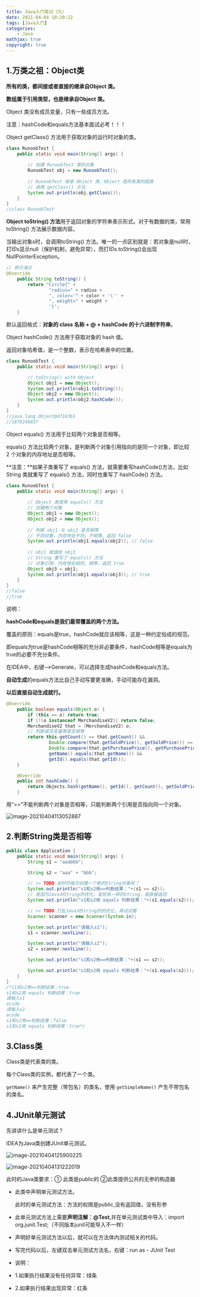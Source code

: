 ```yaml
---
title: Java入门笔记（九）
date: 2021-04-04 10:20:22
tags: [Java入门]
categories: 
	- Java
mathjax: true
copyright: true
---
```




## 1.万类之祖：Object类

**所有的类，都间接或者直接的继承自Object 类。**

**数组属于引用类型，也是继承自Object 类。**

Object 类没有成员变量，只有一些成员方法。

注意：hashCode和equals方法基本面试必考！！！

<!--more-->

Object getClass() 方法用于获取对象的运行时对象的类。

```java
class RunoobTest {
    public static void main(String[] args) {
 
        // 创建 RunoobTest 类的对象
        RunoobTest obj = new RunoobTest();
        
        // RunoobTest 继承 Object 类，Object 是所有类的超类
        // 调用 getClass() 方法
        System.out.println(obj.getClass());
    }
}
//class RunoobTest
```

**Object toString() 方法**用于返回对象的字符串表示形式。对于有数据的类，常用 toString() 方法展示数据内容。

当输出对象s时，会调用toString() 方法。唯一的一点区别就是：若对象是null时，打印s显示null（保护机制，避免异常），而打印s.toString()会出现NullPointerException。

```Java
// 例子演示
@Override
    public String toString() {
        return "Circle{" +
                "radius=" + radius +
                ", color='" + color + '\'' +
                ", weight=" + weight +
                '}';
    }
```

默认返回格式：**对象的 class 名称 + @ + hashCode 的十六进制字符串**。

Object hashCode() 方法用于获取对象的 hash 值。

返回对象哈希值，是一个整数，表示在哈希表中的位置。

```java
class RunoobTest {
    public static void main(String[] args) {

        // toString() with Object
        Object obj1 = new Object();
        System.out.println(obj1.toString());
        Object obj2 = new Object();
        System.out.println(obj2.hashCode());
    }
}
//java.lang.Object@d716361
//1878246837
```

Object equals() 方法用于比较两个对象是否相等。

equals() 方法比较两个对象，是判断两个对象引用指向的是同一个对象，即比较 2 个对象的内存地址是否相等。

**注意：**如果子类重写了 equals() 方法，就需要重写hashCode()方法，比如 String 类就重写了 equals() 方法，同时也重写了 hashCode() 方法。

```java
class RunoobTest {
    public static void main(String[] args) {
 
        // Object 类使用 equals() 方法
        // 创建两个对象
        Object obj1 = new Object();
        Object obj2 = new Object();
 
        // 判断 obj1 与 obj2 是否相等
        // 不同对象，内存地址不同，不相等，返回 false
        System.out.println(obj1.equals(obj2)); // false
 
        // obj1 赋值给 obj3
        // String 重写了 equals() 方法
        // 对象引用，内存地址相同，相等，返回 true
        Object obj3 = obj1;
        System.out.println(obj1.equals(obj3)); // true
    }
}
//false
//true
```

说明：

**hashCode和equals是我们最常覆盖的两个方法。**

覆盖的原则：equals是true，hashCode就应该相等，这是一种约定俗成的规范。

即equals为true是hashCode相等的充分非必要条件，hashCode相等是equals为true的必要不充分条件。

在IDEA中，右键-->Generate，可以选择生成hashCode和equals方法。

**自动生成**的equals方法比自己手动写要更准确，手动可能存在漏洞。

**以后直接自动生成就行。**

```java
@Override
    public boolean equals(Object o) {
        if (this == o) return true;
        if (!(o instanceof MerchandiseV2)) return false;
        MerchandiseV2 that = (MerchandiseV2) o;
        // 判断成员变量等是否相等
        return this.getCount() == that.getCount() &&
                Double.compare(that.getSoldPrice(), getSoldPrice()) == 0 &&
                Double.compare(that.getPurchasePrice(), getPurchasePrice()) == 0 &&
                getName().equals(that.getName()) &&
                getId().equals(that.getId());
    }

    @Override
    public int hashCode() {
        return Objects.hash(getName(), getId(), getCount(), getSoldPrice(), getPurchasePrice());
    }
```

用“==”不能判断两个对象是否相等，只能判断两个引用是否指向同一个对象。

![image-20210404113052887](Java入门笔记（九）/image-20210404113052887.png)



## 2.判断String类是否相等

```java
public class Application {
    public static void main(String[] args) {
        String s1 = "aaabbb";

        String s2 = "aaa" + "bbb";

        // >> TODO 说好的每次创建一个新的String对象呢？
        System.out.println("s1和s2用==判断结果："+(s1 == s2));
		// 是因为Java对String的优化，发现有一样的String，就直接返回
        System.out.println("s1和s2用 equals 判断结果："+(s1.equals(s2)));

        // >> TODO 打乱Java对String的的优化，再试试看
        Scanner scanner = new Scanner(System.in);

        System.out.println("请输入s1");
        s1 = scanner.nextLine();

        System.out.println("请输入s2");
        s2 = scanner.nextLine();

        System.out.println("s1和s2用==判断结果："+(s1 == s2));

        System.out.println("s1和s2用 equals 判断结果："+(s1.equals(s2)));
    }
}
/*s1和s2用==判断结果：true
s1和s2用 equals 判断结果：true
请输入s1
acsde
请输入s2
acsde
s1和s2用==判断结果：false
s1和s2用 equals 判断结果：true*/
```

## 3.Class类

Class类是代表类的类。

每个Class类的实例，都代表了一个类。

`getName()` 来产生完整（带包名）的类名，使用 `getSimpleName()` 产生不带包名的类名。

## 4.JUnit单元测试

先讲讲什么是单元测试？

IDEA为Java类创建JUnit单元测试。

![image-20210404125900225](Java入门笔记（九）/image-20210404125900225.png)

![image-20210404131222019](Java入门笔记（九）/image-20210404131222019.png)

此时的Java类要求：① 此类是public的  ②此类提供公共的无参的构造器
 * 此类中声明单元测试方法。

   此时的单元测试方法：方法的权限是public,没有返回值，没有形参

 * 此单元测试方法上需要**声明注解：@Test**,并在单元测试类中导入：import org.junit.Test;（不同版本junit可能导入不一样）

 * 声明好单元测试方法以后，就可以在方法体内测试相关的代码。
 * 写完代码以后，左键双击单元测试方法名，右键：run as - JUnit Test

 * 说明：
 * 1.如果执行结果没有任何异常：绿条
 * 2.如果执行结果出现异常：红条